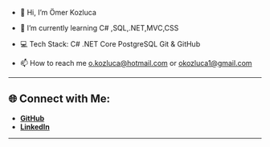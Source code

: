 - 👋 Hi, I’m Ömer Kozluca

- 🌱 I’m currently learning C# ,SQL,.NET,MVC,CSS

-  💻 Tech Stack: C# .NET Core PostgreSQL Git & GitHub

- 📫 How to reach me  o.kozluca@hotmail.com or okozluca1@gmail.com

---

## 🌐 Connect with Me:
- **[GitHub](https://github.com/Kozluca)**
- **[LinkedIn](https://www.linkedin.com/in/%C3%B6mer-faruk-kozluca-854011215/)**

---

<!---
Kozluca/Kozluca is a ✨ special ✨ repository because its `README.md` (this file) appears on your GitHub profile.
You can click the Preview link to take a look at your changes.
--->
